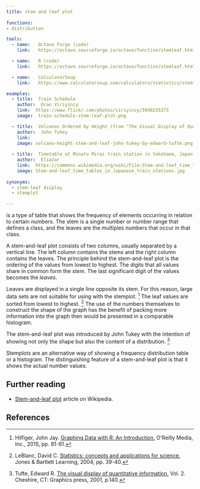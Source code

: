 ```yaml
---
title: stem and leaf plot
  
functions:
- distribution

tools:
  - name:   Octave Forge (code)
    link:   https://octave.sourceforge.io/octave/function/stemleaf.html

  - name:   R (code)
    link:   https://octave.sourceforge.io/octave/function/stemleaf.html

  - name:   CalculatorSoup
    link:   https://www.calculatorsoup.com/calculators/statistics/stemleaf.php

examples:
  - title:  Train Schedule
    author:  Oran Viriyincy
    link:  https://www.flickr.com/photos/viriyincy/5040255373
    image:  train-schedule-stem-leaf-plot.png

  - title:  Volcanos Ordered by Height (from "The Visual Display of Quantitative Information" by E. Tufte)
    author:  John Tukey
    link: 
    image: volcano-height-stem-and-leaf-john-tukey-by-edward-tufte.png
 
  - title:  Timetable at Minato Mirai train station in Yokohama, Japan
    author:  Eliazar
    link:  https://commons.wikimedia.org/wiki/File:Stem-and-leaf_time_tables_in_Japanese_train_stations.jpg
    image: Stem-and-leaf_time_tables_in_Japanese_train_stations.jpg
 
synonyms:
  - stem-leaf display
  - stemplot

---
```

is a type of table that shows the frequency of elements occurring in relation to certain numbers. The stem is a single number or number range that defines a class, and the leaves are the multiples numbers that occur in that class.


<!--more-->
A stem-and-leaf plot consists of two columns, usually separated by a vertical line. The left column contains the stems and the right column contains the leaves. 
The principle behind the stem-and-leaf plot is the ordering of the values from lowest to highest. The digits that all values share in common form the *stem*. The last significant digit of the values becomes the *leaves*.

Leaves are displayed in a single line opposite its stem. For this reason, large data sets are not suitable for using with the stemplot. [^hilfiger] The leaf values are sorted from lowest to highest. [^leblanc] The use of the numbers themselves to construct the shape of the graph has the benefit of packing more information into the graph then would be presented in a comparable histogram. 

The stem-and-leaf plot was introduced by John Tukey with the intention of showing not only the shape but also the content of a distribution. [^tufte]


Stemplots are an alternative way of showing a frequency distribution table or a histogram. The distinguishing feature of a stem-and-leaf plot is that it shows the actual number values. 

## Further reading
- [Stem-and-leaf plot](https://en.wikipedia.org/wiki/Stem-and-leaf_display) article on Wikipedia.

## References
[^hilfiger]: Hilfiger, John Jay. [Graphing Data with R: An Introduction.](https://www.amazon.com/dp/1491922613/) O'Reilly Media, Inc., 2015,  pp. 81-81.
[^leblanc]: LeBlanc, David C. [Statistics: concepts and applications for science.](https://books.google.ca/books?id=gtawVU0oZFMC&redir_esc=y) Jones & Bartlett Learning, 2004, pp. 39-40.
[^tufte]: Tufte, Edward R. [The visual display of quantitative information.](https://www.edwardtufte.com/tufte/books_vdqi) Vol. 2. Cheshire, CT: Graphics press, 2001, p.140.
